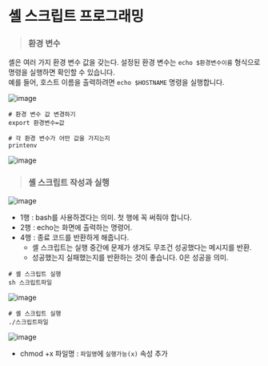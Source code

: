 # 셸 스크립트 프로그래밍

> <h3>환경 변수</h3>

셸은 여러 가지 환경 변수 값을 갖는다. 설정된 환경 변수는 `echo $환경변수이름` 형식으로 명령을 실행하면 확인할 수 있습니다.   
예를 들어, 호스트 이름을 출력하려면 `echo $HOSTNAME` 명령을 실행합니다.

![image](https://user-images.githubusercontent.com/43658658/139676357-58956ad5-096e-46ed-86c0-ce23c6f27bfa.png)

```
# 환경 변수 값 변경하기
export 환경변수=값
```

```
# 각 환경 변수가 어떤 값을 가지는지
printenv
```

![image](https://user-images.githubusercontent.com/43658658/139677065-6caaf7f2-06d8-48c2-8f7d-c4e62c3906f7.png)

> <h3>셸 스크립트 작성과 실행</h3>

![image](https://user-images.githubusercontent.com/43658658/139677740-2973fb01-0f82-4cd8-832f-39a09ea9426e.png)   
* 1행 : bash를 사용하겠다는 의미. 첫 행에 꼭 써줘야 합니다.
* 2행 : echo는 화면에 출력하는 명령어.
* 4행 : 종료 코드를 반환하게 해줍니다. 
  * 셸 스크립트는 실행 중간에 문제가 생겨도 무조건 성공했다는 메시지를 반환.
  * 성공했는지 실패했는지를 반환하는 것이 좋습니다. 0은 성공을 의미.

```
# 셸 스크립트 실행
sh 스크립트파일
```

![image](https://user-images.githubusercontent.com/43658658/139678500-85d01a9b-c58c-4f06-9c51-24dbc2f3d439.png)

```
# 셸 스크립트 실행
./스크립트파일
```

![image](https://user-images.githubusercontent.com/43658658/139678373-143b0122-b62a-4889-913d-ab2f5db5977c.png)   
* chmod +x 파일명 : `파일명`에 `실행가능(x)` 속성 추가
